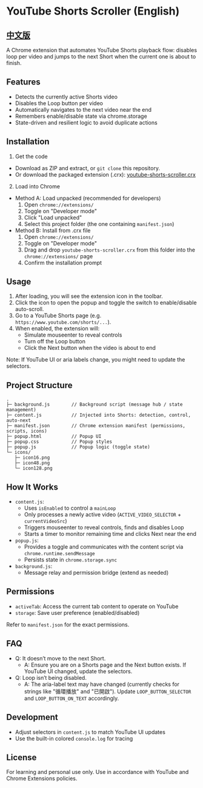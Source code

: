 # YouTube Shorts Scroller (English)
## [中文版](README_zh.md)


A Chrome extension that automates YouTube Shorts playback flow: disables loop per video and jumps to the next Short when the current one is about to finish.

## Features
- Detects the currently active Shorts video
- Disables the Loop button per video
- Automatically navigates to the next video near the end
- Remembers enable/disable state via chrome.storage
- State-driven and resilient logic to avoid duplicate actions

## Installation

1) Get the code
- Download as ZIP and extract, or `git clone` this repository.
- Or download the packaged extension (.crx): [youtube-shorts-scroller.crx](./youtube-shorts-scroller.crx)

2) Load into Chrome
- Method A: Load unpacked (recommended for developers)
  1. Open `chrome://extensions/`
  2. Toggle on "Developer mode"
  3. Click "Load unpacked"
  4. Select this project folder (the one containing `manifest.json`)
- Method B: Install from .crx file
  1. Open `chrome://extensions/`
  2. Toggle on "Developer mode"
  3. Drag and drop `youtube-shorts-scroller.crx` from this folder into the `chrome://extensions/` page
  4. Confirm the installation prompt

## Usage
1. After loading, you will see the extension icon in the toolbar.
2. Click the icon to open the popup and toggle the switch to enable/disable auto-scroll.
3. Go to a YouTube Shorts page (e.g. `https://www.youtube.com/shorts/...`).
4. When enabled, the extension will:
   - Simulate mouseenter to reveal controls
   - Turn off the Loop button
   - Click the Next button when the video is about to end

Note: If YouTube UI or aria labels change, you might need to update the selectors.

## Project Structure
```
.
├─ background.js        // Background script (message hub / state management)
├─ content.js           // Injected into Shorts: detection, control, auto-next
├─ manifest.json        // Chrome extension manifest (permissions, scripts, icons)
├─ popup.html           // Popup UI
├─ popup.css            // Popup styles
├─ popup.js             // Popup logic (toggle state)
└─ icons/
   ├─ icon16.png
   ├─ icon48.png
   └─ icon128.png
```

## How It Works
- `content.js`:
  - Uses `isEnabled` to control a `mainLoop`
  - Only processes a newly active video (`ACTIVE_VIDEO_SELECTOR` + `currentVideoSrc`)
  - Triggers mouseenter to reveal controls, finds and disables Loop
  - Starts a timer to monitor remaining time and clicks Next near the end
- `popup.js`:
  - Provides a toggle and communicates with the content script via `chrome.runtime.sendMessage`
  - Persists state in `chrome.storage.sync`
- `background.js`:
  - Message relay and permission bridge (extend as needed)

## Permissions
- `activeTab`: Access the current tab content to operate on YouTube
- `storage`: Save user preference (enabled/disabled)

Refer to `manifest.json` for the exact permissions.

## FAQ
- Q: It doesn’t move to the next Short.
  - A: Ensure you are on a Shorts page and the Next button exists. If YouTube UI changed, update the selectors.
- Q: Loop isn’t being disabled.
  - A: The aria-label text may have changed (currently checks for strings like "循環播放" and "已開啟"). Update `LOOP_BUTTON_SELECTOR` and `LOOP_BUTTON_ON_TEXT` accordingly.

## Development
- Adjust selectors in `content.js` to match YouTube UI updates
- Use the built-in colored `console.log` for tracing


## License
For learning and personal use only. Use in accordance with YouTube and Chrome Extensions policies.
